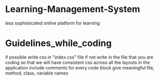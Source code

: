 # Learning-Management-System
 less sophisticated online platform for learning
# Guidelines_while_coding
 if possible write css in "index.css" file if not write in the file that you are coding so that we will have consistent css across all the layouts in the application
 include comments for every code block
 give meaningful file, method, class, variable names
 
